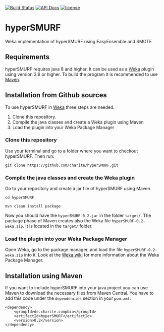 [![Build Status](https://travis-ci.org/charite/hyperSMURF.svg?branch=master)](https://travis-ci.org/charite/hyperSMURF)
[![API Docs](https://img.shields.io/badge/api-v0.2-blue.svg?style=flat)](http://charite.github.io/hyperSMURF/api/0.2/)
[![license](https://img.shields.io/badge/licence-GNU%20GPLv3-blue.svg)](https://www.gnu.org/licenses/gpl-3.0.txt)


# hyperSMURF

Weka implementation of hyperSMURF using EasyEnsemble and SMOTE

## Requirements

hyperSMURF requires java 8 and higher. It can be used as a [Weka](http://www.cs.waikato.ac.nz/~ml/weka/) plugin using version 3.9 or higher. To build the program it is recommended to use [Maven](https://maven.apache.org/).

## Installation from Github sources

To use hyperSMURF in [Weka](http://www.cs.waikato.ac.nz/~ml/weka/) three steps are needed.

1. Clone this repository.
2. Compile the java classes and create a Weka plugin using Maven   
3. Load the plugin into your Weka Package Manager

### Clone this repository

Use your terminal and go to a folder where you want to checkout hyperSMURF. Then run:

```
git clone https://github.com/charite/hyperSMURF.git
```

### Compile the java classes and create the Weka plugin

Go to your repository and create a jar file of hyperSMURF using Maven.

```
cd hyperSMURF

mvn clean install package
```

Now you should have the  `hyperSMURF-0.2.jar` in the folder `target/`. The package phase of Maven creates also the Weka  file `hyperSMURF-0.2-weka.zip`. It is located in the `target/` folder.

### Load the plugin into your Weka Package Manager

Open Weka, go to the package manager, and load the file `hyperSMURF-0.2-weka.zip` into it.  Look at the [Weka wiki](http://weka.wikispaces.com/How+do+I+use+the+package+manager%3F) for more information about the Weka Package Manager.

## Installation using Maven

If you want to include hyperSMURF into your java project you can use Maven to download the necessary files from Maven Central. You have to add this code under the `dependencies` section in your `pom.xml`:

```
<dependency>
	<groupId>de.charite.compbio</groupId>
	<artifactId>hyperSMURF</artifactId>
	<version>0.2</version>
</dependency>
```  